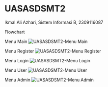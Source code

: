 # UASASDSMT2
Ikmal Ali Azhari, Sistem Informasi B, 2309116087

Flowchart



Menu Main 
![UASASDSMT2-Menu Main](https://github.com/ikmalalo/UASASDSMT2/assets/100822093/12c4db5b-3dff-4b87-8382-b673eab49c4b)






Menu Register
![UASASDSMT2-Menu Register](https://github.com/ikmalalo/UASASDSMT2/assets/100822093/0db4fa0f-f73d-4a0f-b674-b7d963b56944)







Menu Login
![UASASDSMT2-Menu Login](https://github.com/ikmalalo/UASASDSMT2/assets/100822093/dfbdfe9a-cae2-4783-9f34-dc5101d2ae2d)







Menu User
![UASASDSMT2-Menu User](https://github.com/ikmalalo/UASASDSMT2/assets/100822093/f9e7b969-fe71-4cc0-877b-4123e92c1c76)








Menu Admin
![UASASDSMT2-Menu Admin](https://github.com/ikmalalo/UASASDSMT2/assets/100822093/683389f4-1834-47ec-93bc-95ed581f44f5)
